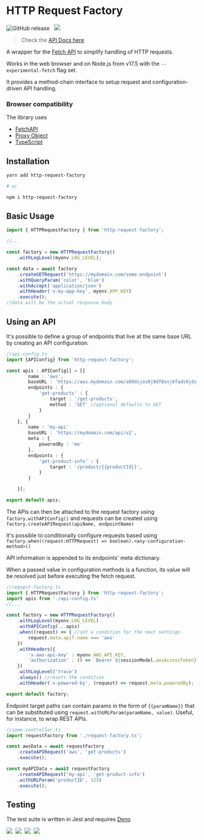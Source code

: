 # HTTP Request Factory

![GitHub release](https://img.shields.io/github/v/release/cleverplatypus/http-request-factory?filter=*&label=Version)
&nbsp;&nbsp;![](https://github.com/cleverplatypus/http-request-factory/actions/workflows/test.yml/badge.svg)

> Check the [API Docs here](https://cleverplatypus.github.io/http-request-factory/)

A wrapper for the [Fetch API](https://developer.mozilla.org/en-US/docs/Web/API/Fetch_API) to simplify handling of HTTP requests.

Works in the web browser and on Node.js from v17.5 with the `--experimental-fetch` flag set.

It provides a method-chain interface to setup request and  configuration-driven API handling.

### Browser compatibility

The library uses
- [FetchAPI](https://caniuse.com/fetch)
- [Proxy Object](https://caniuse.com/proxy)
- [TypeScript](https://www.typescriptlang.org)


## Installation
```sh
yarn add http-request-factory

# or

npm i http-request-factory
```

## Basic Usage
```ts
import { HTTPRequestFactory } from 'http-request-factory';

//...

const factory = new HTTPRequestFactory()
    .withLogLevel(myenv.LOG_LEVEL);

const data = await factory
    .createGETRequest('https://mydomain.com/some-endpoint')   
    .withQueryParam('color', 'blue')
    .withAccept('application/json')
    .withHeader('x-my-app-key', myenv.APP_KEY)
    .execute();
//data will be the actual response body
```

## Using an API

It's possible to define a group of endpoints that live at the same base URL by creating an API configuration:

```ts
//api-config.ts
import {APIConfig} from 'http-request-factory';

const apis : APIConfig[] = [{
        name : 'aws',
        baseURL : 'https://aws.mydomain.com/a09dsjas0j9df0asj0fads9jdsj9',
        endpoints : {
            'get-products' : {
                target : '/get-products',
                method : 'GET' //optional defaults to GET
            }
        }
    }, {
        name : 'my-api'
        baseURL : 'https://mydomain.com/api/v2',
        meta : {
            poweredBy : 'me'
        },
        endpoints : {
            'get-product-info' : {
                target : '/product/{{productId}}',
            }
        }

    }];

export default apis;
```

The APIs can then be attached to the request factory using `factory.withAPIConfig()` and requests can be created using `factory.createAPIRequest(apiName, endpointName)`

It's possible to conditionally configure requests based using `factory.when((request:HTTPRequest) => boolean).<any-configuration-method>()`

API information is appended to its endpoints' meta dictionary.

When a passed value in configuration methods is a function, its value will be resolved just before executing the fetch request.


```ts
//request-factory.ts
import { HTTPRequestFactory } from 'http-request-factory';
import apis from './api-config.ts'
//...

const factory = new HTTPRequestFactory()
    .withLogLevel(myenv.LOG_LEVEL)
    .withAPIConfig(...apis)
    .when((request) => { //set a condition for the next settings
        request.meta.api?.name === 'aws'
    })
    .withHeaders({
        'x-aws-api-key' : myenv.AWS_API_KEY,
        'authorization' : () => `Bearer ${sessionModel.awsAccessToken}`
    })
    .withLogLevel('trace')
    .always() //resets the condition
    .withHeader('x-powered-by', (request) => request.meta.poweredBy);

export default factory;
```

Endpoint target paths can contain params in the form of `{{paramName}}` that can be substituted using `request.withURLParam(paramName, value)`. Useful, for instance, to wrap REST APIs.

```ts
//some-controller.ts
import requestFactory from './request-factory.ts';

const awsData = await requestFactory
    .createAPIRequest('aws', 'get-products')
    .execute();

const myAPIData = await requestFactory
    .createAPIRequest('my-api', 'get-product-info')
    .withURLParam('productID', 123)
    .execute();
```

## Testing
The test suite is written in Jest and requires [Deno](https://deno.land)

![](https://img.shields.io/badge/JavaScript-F7DF1E?style=for-the-badge&logo=javascript&logoColor=black)&nbsp;&nbsp;![](https://img.shields.io/badge/TypeScript-007ACC?style=for-the-badge&logo=typescript&logoColor=white)&nbsp;&nbsp;![](https://img.shields.io/badge/Jest-323330?style=for-the-badge&logo=Jest&logoColor=white)&nbsp;&nbsp;![](https://img.shields.io/badge/Node.js-43853D?style=for-the-badge&logo=node.js&logoColor=white)
